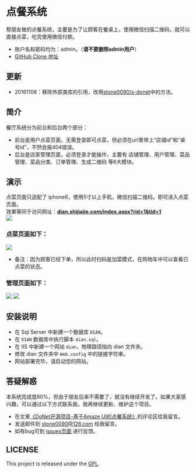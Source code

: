 # 点餐系统
帮朋友做的点餐系统，主要是为了让顾客在餐桌上，使用微信扫描二维码，就可以直接点菜，吃完使用微信付款。  

- 账户名和密码均为：admin。（**请不要删除admin用户**）  
- [GitHub Clone 地址](https://github.com/stone0090/Dian)

## 更新

- 20161106：移除外部类库的引用，改用[stone0090/s-donet](https://github.com/stone0090/s-donet)中的方法。

## 简介
餐厅系统分为前台和后台两个部分：
- 前台是用户点菜页面，无需登录即可点菜，但必须在url里带上“店铺id”和“桌号id”，不然会报404错误。
- 后台是店家管理页面，必须登录才能操作，主要有 店铺管理、用户管理、菜品管理、菜品分类、订单管理、生成二维码 等6大模块。

## 演示
点菜页面只适配了 iphone6，使用5寸以上手机，微信扫描二维码，即可进入点菜页面。  
效果等同于访问网址：[**dian.shijiajie.com/index.aspx?rid=1&tid=1**](http://dian.shijiajie.com/Index.aspx?rid=1&tid=1)  
![](http://7xkhp9.com1.z0.glb.clouddn.com/github.com/stone0090/Dian/DianQRCode.jpg)

### 点菜页面如下：
![](http://7xkhp9.com1.z0.glb.clouddn.com/github.com/stone0090/Dian/menu.jpg)
- 备注：因为顾客已经下单，所以此时扫码是加菜模式，在购物车中可以查看已点菜的状态。

### 管理页面如下：
![](http://7xkhp9.com1.z0.glb.clouddn.com/github.com/stone0090/Dian/background_1.jpg)
![](http://7xkhp9.com1.z0.glb.clouddn.com/github.com/stone0090/Dian/background_2.jpg)

## 安装说明
- 在 Sql Server 中新建一个数据库 `DIAN`。
- 在 `DIAN` 数据库中执行脚本 `dian.sql`。
- 在 IIS 中新建一个网站 `dian`，物理路径指向 dian 文件夹。
- 修改 dian 文件夹中 `Web.config` 中的链接字符串。
- 网站部署完毕，请启动您的网站。

## 答疑解惑
本系统完成度80%，但由于朋友后来不需要了，就没有继续开发了。如果大家感兴趣，可以通过以下方式联系我，我再继续更新、维护这个项目。

- 在文章[《DoNet开源项目-基于Amaze UI的点餐系统》](http://shijiajie.com/2016/01/17/donet-opensource-dian-introduction/#ds-thread)的评论区给我留言。
- 发送邮件到 <a href="mailto:stone0090@126.com">stone0090@126.com</a> 给我留言。
- 如有bug可到 [issues页面](https://github.com/stone0090/Dian/issues/new) 进行反馈。

## LICENSE

This project is released under the [GPL](https://github.com/stone0090/donet-catering-system/blob/master/LICENSE).